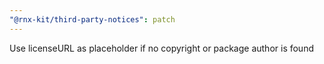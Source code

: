```yaml
---
"@rnx-kit/third-party-notices": patch
---
```


Use licenseURL as placeholder if no copyright or package author is found
